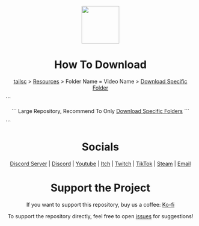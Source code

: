 <p align="center"><img align="center" width="100" src="https://github.com/tailsc/tailsc/assets/102230735/bf4f86db-c4ae-4e5d-8160-529cfee92f01"/></p>

<h1 align="center">
  How To Download
</h1>
<p align="center">
  <a href="https://github.com/tailsc/tailsc">tailsc</a> > 
  <a href="https://github.com/tailsc/tailsc/tree/main/Resources">Resources</a> > Folder Name = Video Name > 
  <a href="https://download-directory.github.io/">Download Specific Folder</a>
</p>
```
<p align="center">```
  Large Repository, Recommend To Only <a href="https://download-directory.github.io/">Download Specific Folders</a>
```</p>
```

<h1 align="center">
  Socials
</h1>
<p align="center">
  <a href="https://discord.com/invite/bQTPTc5Qrt">Discord Server</a> | 
  <a href="https://discordapp.com/users/364076254812438538">Discord</a> | 
  <a href="https://www.youtube.com/@CrowGamesDev?sub_confirmation=1">Youtube</a> |
  <a href="https://crowgamesdev.itch.io">Itch</a> |
  <a href="https://www.twitch.tv/crowgamesdev">Twitch</a> |
    <a href="https://www.tiktok.com/@crowgamesdev">TikTok</a> |
  <a href="https://store.steampowered.com/publisher/CrowGames">Steam</a> |
  <a href="mailto:contactcrowgames@gmail.com">Email</a>
</p>

<h1 align="center">
  Support the Project
</h1>
<p align="center">
  If you want to support this repository, buy us a coffee:
  <a href="https://ko-fi.com/crowgames">Ko-fi</a>
</p>
<p align="center">
  To support the repository directly, feel free to open <a href="https://github.com/tailsc/tailsc/issues">issues</a> for suggestions!
</p>
